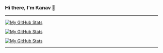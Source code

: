 
<!--
**kanavgoyal781/kanavgoyal781** is a ✨ _special_ ✨ repository because its `README.md` (this file) appears on your GitHub profile.

Here are some ideas to get you started:

- 🔭 I’m currently working on ...
- 🌱 I’m currently learning ...
- 👯 I’m looking to collaborate on ...
- 🤔 I’m looking for help with ...
- 💬 Ask me about ...
- 📫 How to reach me: ...
- 😄 Pronouns: ...
- ⚡ Fun fact: ...
-->

### Hi there, I'm Kanav 👋

---

[![My GitHub Stats](https://github-readme-stats.vercel.app/api?username=kanavgoyal781&show_icons=true&theme=tokyonight&hide_rank=true)](https://github.com/anuraghazra/github-readme-stats)

[![My GitHub Stats](https://github-readme-stats.vercel.app/api?username=kanavgoyal781&show_icons=true&theme=tokyonight&hide_rank=true)](https://git.io/streak-stats)

[![My GitHub Stats](https://github-readme-stats.vercel.app/api?username=kanavgoyal781&show_icons=true&theme=tokyonight&hide_rank=true)](https://github.com/anuraghazra/github-readme-stats)

---

